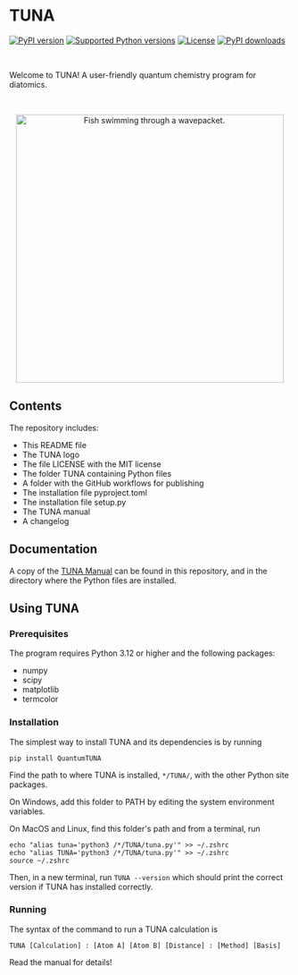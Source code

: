 # TUNA

[![PyPI version](https://img.shields.io/pypi/v/quantumtuna.svg?logo=pypi&logoColor=FFE873)](https://pypi.org/project/QuantumTUNA)
[![Supported Python versions](https://img.shields.io/pypi/pyversions/quantumtuna.svg?logo=python&logoColor=FFE873)](https://pypi.org/project/QuantumTUNA)
[![License](https://img.shields.io/github/license/h-brough/TUNA.svg)](LICENSE)
[![PyPI downloads](https://img.shields.io/pypi/dm/quantumtuna.svg)](https://pypistats.org/packages/QuantumTUNA)

<br>

Welcome to TUNA! A user-friendly quantum chemistry program for diatomics.

<br>
<p align="center"><img src="TUNA Logo.svg" alt="Fish swimming through a wavepacket." width=480 /></p>

## Contents

The repository includes:

* This README file
* The TUNA logo
* The file LICENSE with the MIT license
* The folder TUNA containing Python files
* A folder with the GitHub workflows for publishing
* The installation file pyproject.toml
* The installation file setup.py
* The TUNA manual
* A changelog

## Documentation

A copy of the <a href="./TUNA%20Manual.pdf">TUNA Manual</a> can be found in this repository, and in the directory where the Python files are installed.

## Using TUNA

### Prerequisites
The program requires Python 3.12 or higher and the following packages:

* numpy
* scipy
* matplotlib
* termcolor


### Installation

The simplest way to install TUNA and its dependencies is by running

```
pip install QuantumTUNA
```

Find the path to where TUNA is installed, `*/TUNA/`, with the other Python site packages.

On Windows, add this folder to PATH by editing the system environment variables.


On MacOS and Linux, find this folder's path and from a terminal, run

```
echo "alias tuna='python3 /*/TUNA/tuna.py'" >> ~/.zshrc
echo "alias TUNA='python3 /*/TUNA/tuna.py'" >> ~/.zshrc
source ~/.zshrc
```

Then, in a new terminal, run ```TUNA --version``` which should print the correct version if TUNA has installed correctly.

### Running

The syntax of the command to run a TUNA calculation is

```
TUNA [Calculation] : [Atom A] [Atom B] [Distance] : [Method] [Basis]
```

Read the manual for details!
